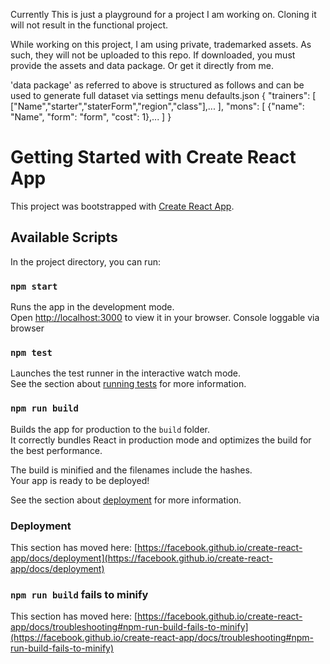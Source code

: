 Currently This is just a playground for a project I am working on. Cloning it will not result in the functional project.

While working on this project, I am using private, trademarked assets. As such, they will not be uploaded to this repo. If downloaded, you must provide the assets and data package. Or get it directly from me.

'data package' as referred to above is structured as follows and can be used to generate full dataset via settings menu
defaults.json
{
    "trainers": [
        ["Name","starter","staterForm","region","class"],...
    ],
    "mons": [
        {"name": "Name", "form": "form", "cost": 1},...
    ]
}

# Getting Started with Create React App

This project was bootstrapped with [Create React App](https://github.com/facebook/create-react-app).

## Available Scripts

In the project directory, you can run:

### `npm start`

Runs the app in the development mode.\
Open [http://localhost:3000](http://localhost:3000) to view it in your browser.
Console loggable via browser

### `npm test`

Launches the test runner in the interactive watch mode.\
See the section about [running tests](https://facebook.github.io/create-react-app/docs/running-tests) for more information.

### `npm run build`

Builds the app for production to the `build` folder.\
It correctly bundles React in production mode and optimizes the build for the best performance.

The build is minified and the filenames include the hashes.\
Your app is ready to be deployed!

See the section about [deployment](https://facebook.github.io/create-react-app/docs/deployment) for more information.

### Deployment

This section has moved here: [https://facebook.github.io/create-react-app/docs/deployment](https://facebook.github.io/create-react-app/docs/deployment)

### `npm run build` fails to minify

This section has moved here: [https://facebook.github.io/create-react-app/docs/troubleshooting#npm-run-build-fails-to-minify](https://facebook.github.io/create-react-app/docs/troubleshooting#npm-run-build-fails-to-minify)
